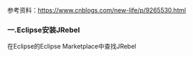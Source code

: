 参考资料：https://www.cnblogs.com/new-life/p/9265530.html

### 一.Eclipse安装JRebel
在Eclipse的Eclipse Marketplace中查找JRebel